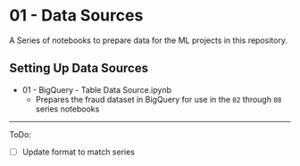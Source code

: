 # 01 - Data Sources

A Series of notebooks to prepare data for the ML projects in this repository.

## Setting Up Data Sources
- 01 - BigQuery - Table Data Source.ipynb
    - Prepares the fraud dataset in BigQuery for use in the `02` through `08` series notebooks
    
---
ToDo:
- [ ] Update format to match series
